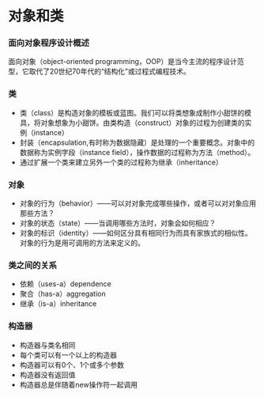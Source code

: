 # 对象和类
### 面向对象程序设计概述
面向对象（object-oriented programming，OOP）是当今主流的程序设计范型，它取代了20世纪70年代的“结构化”或过程式编程技术。
### 类
+ 类（class）是构造对象的模板或蓝图。我们可以将类想象成制作小甜饼的模具，将对象想象为小甜饼。由类构造（construct）对象的过程为创建类的实例（instance）
+ 封装（encapsulation,有时称为数据隐藏）是处理的一个重要概念。对象中的数据称为实例字段（instance field），操作数据的过程称为方法（method）。
+ 通过扩展一个类来建立另外一个类的过程称为继承（inheritance）
### 对象
+ 对象的行为（behavior）——可以对对象完成哪些操作，或者可以对对象应用那些方法？
+ 对象的状态（state）——当调用哪些方法时，对象会如何相应？
+ 对象的标识（identity）——如何区分具有相同行为而具有家族式的相似性。对象的行为是用可调用的方法来定义的。
### 类之间的关系
+ 依赖（uses-a）dependence
+ 聚合（has-a）aggregation
+ 继承（is-a）inheritance
### 构造器
+ 构造器与类名相同
+ 每个类可以有一个以上的构造器
+ 构造器可以有0个、1个或多个参数
+ 构造器没有返回值
+ 构造器总是伴随着new操作符一起调用
